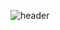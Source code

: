 ![header](https://capsule-render.vercel.app/api?type=Transparent&color=#DD8E6&height=500&section=header&text=Haerim%20render&fontSize=30)
